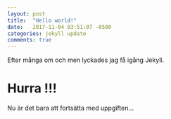 ```yaml
---
layout: post
title:  "Hello world!"
date:   2017-11-04 03:51:07 -0500
categories: jekyll update
comments: true
---
```

Efter många om och men lyckades jag få igång Jekyll.

# Hurra !!!

Nu är det bara att fortsätta med uppgiften...
